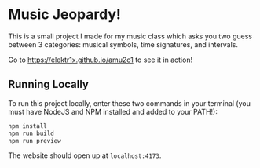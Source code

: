 # Music Jeopardy!

This is a small project I made for my music class which asks you two guess between 3 categories: musical symbols, time signatures, and intervals.

Go to <https://elektr1x.github.io/amu2o1> to see it in action!

## Running Locally
To run this project locally, enter these two commands in your terminal (you must have NodeJS and NPM installed and added to your PATH!):

```sh
npm install
npm run build
npm run preview
```

The website should open up at `localhost:4173`.